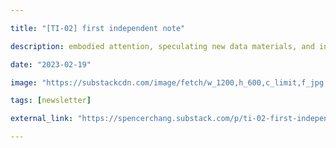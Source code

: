 ```yaml
---

title: "[TI-02] first independent note"

description: embodied attention, speculating new data materials, and internet dream gathering places

date: "2023-02-19"

image: "https://substackcdn.com/image/fetch/w_1200,h_600,c_limit,f_jpg,q_auto:good,fl_progressive:steep/https%3A%2F%2Fsubstack-post-media.s3.amazonaws.com%2Fpublic%2Fimages%2F86e6ce2c-f661-4e2c-8b3e-ed55289af370_946x854.png"

tags: [newsletter]

external_link: "https://spencerchang.substack.com/p/ti-02-first-independent-note"

---
```

